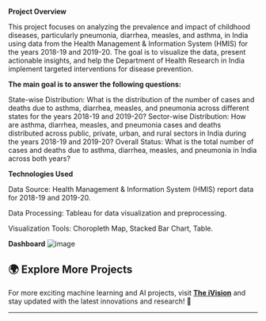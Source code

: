 **Project Overview**

This project focuses on analyzing the prevalence and impact of childhood diseases, particularly pneumonia, diarrhea, measles, and asthma, in India using data from the Health Management & Information System (HMIS) for the years 2018-19 and 2019-20. The goal is to visualize the data, present actionable insights, and help the Department of Health Research in India implement targeted interventions for disease prevention.

**The main goal is to answer the following questions:**

State-wise Distribution: What is the distribution of the number of cases and deaths due to asthma, diarrhea, measles, and pneumonia across different states for the years 2018-19 and 2019-20?
Sector-wise Distribution: How are asthma, diarrhea, measles, and pneumonia cases and deaths distributed across public, private, urban, and rural sectors in India during the years 2018-19 and 2019-20?
Overall Status: What is the total number of cases and deaths due to asthma, diarrhea, measles, and pneumonia in India across both years?

**Technologies Used**

Data Source: Health Management & Information System (HMIS) report data for 2018-19 and 2019-20.

Data Processing: Tableau for data visualization and preprocessing.

Visualization Tools: Choropleth Map, Stacked Bar Chart, Table.

**Dashboard**
![image](https://github.com/user-attachments/assets/e43f5c22-4388-4071-b122-f90b1fc4a367)


## 🌍 Explore More Projects  
For more exciting machine learning and AI projects, visit **[The iVision](https://theivision.wordpress.com/)** and stay updated with the latest innovations and research! 🚀  

---
